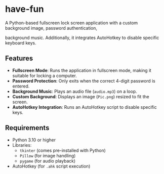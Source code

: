 # have-fun
A Python-based fullscreen lock screen application with a custom background image, password authentication,

background music. Additionally, it integrates AutoHotkey to disable specific keyboard keys.

## Features

- **Fullscreen Mode**: Runs the application in fullscreen mode, making it suitable for locking a computer.
- **Password Protection**: Only exits when the correct 4-digit password is entered.
- **Background Music**: Plays an audio file (`audio.mp3`) on a loop.
- **Custom Background**: Displays an image (`Pic.png`) resized to fit the screen.
- **AutoHotkey Integration**: Runs an AutoHotkey script to disable specific keys.

## Requirements

- Python 3.10 or higher
- Libraries:
  - `tkinter` (comes pre-installed with Python)
  - `Pillow` (for image handling)
  - `pygame` (for audio playback)
- AutoHotkey (for `.ahk` script execution)
